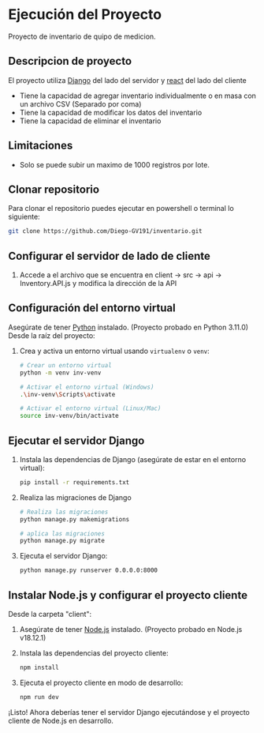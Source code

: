 # Ejecución del Proyecto

Proyecto de inventario de quipo de medicion.

## Descripcion de proyecto
El proyecto utiliza [Django](https://www.djangoproject.com/) del lado del servidor y [react](https://vitejs.dev/guide/) del lado del cliente

- Tiene la capacidad de agregar inventario individualmente o en masa con un archivo CSV (Separado por coma) 
- Tiene la capacidad de modificar los datos del inventario
- Tiene la capacidad de eliminar el inventario

## Limitaciones

- Solo se puede subir un maximo de 1000 registros por lote.

## Clonar repositorio

Para clonar el repositorio puedes ejecutar en powershell o terminal lo siguiente:

```bash
git clone https://github.com/Diego-GV191/inventario.git
```

## Configurar el servidor de lado de cliente
1. Accede a el archivo que se encuentra en
   client -> src -> api -> Inventory.API.js
   y modifica la dirección de la API

## Configuración del entorno virtual

Asegúrate de tener [Python](https://www.python.org/) instalado. (Proyecto probado en Python 3.11.0) Desde la raíz del proyecto:

1. Crea y activa un entorno virtual usando `virtualenv` o `venv`:
    ```bash
    # Crear un entorno virtual
    python -m venv inv-venv
    
    # Activar el entorno virtual (Windows)
    .\inv-venv\Scripts\activate
    
    # Activar el entorno virtual (Linux/Mac)
    source inv-venv/bin/activate
    ```

## Ejecutar el servidor Django

1. Instala las dependencias de Django (asegúrate de estar en el entorno virtual):
    ```bash
    pip install -r requirements.txt
    ```
2. Realiza las migraciones de Django
   ```bash
   # Realiza las migraciones
   python manage.py makemigrations
   
   # aplica las migraciones
   python manage.py migrate
   ```
3. Ejecuta el servidor Django:
    ```bash
    python manage.py runserver 0.0.0.0:8000
    ```

## Instalar Node.js y configurar el proyecto cliente

Desde la carpeta "client":

1. Asegúrate de tener [Node.js](https://nodejs.org/en) instalado. (Proyecto probado en Node.js v18.12.1)

2. Instala las dependencias del proyecto cliente:
    ```bash
    npm install
    ```

3. Ejecuta el proyecto cliente en modo de desarrollo:
    ```bash
    npm run dev
    ```

¡Listo! Ahora deberías tener el servidor Django ejecutándose y el proyecto cliente de Node.js en desarrollo.
